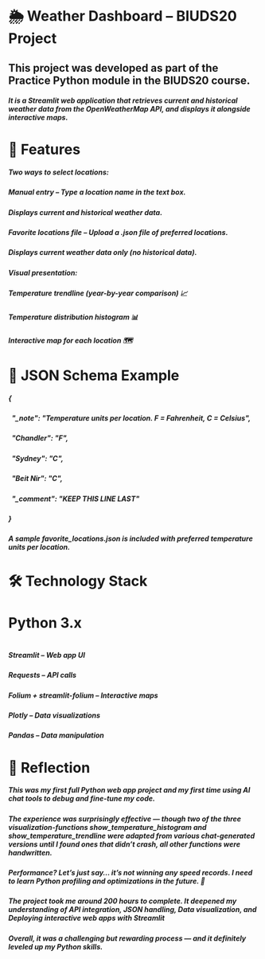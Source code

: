 # 🌦️ Weather Dashboard – BIUDS20 Project


This project was developed as part of the Practice Python module in the BIUDS20 course.
---

##### It is a Streamlit web application that retrieves current and historical weather data from the OpenWeatherMap API, and displays it alongside interactive maps.

# 

# 🔧 Features

##### Two ways to select locations:

##### 

##### Manual entry – Type a location name in the text box.

##### 

##### Displays current and historical weather data.

##### 

##### Favorite locations file – Upload a .json file of preferred locations.

##### 

##### Displays current weather data only (no historical data).

##### 

##### Visual presentation:

##### 

##### Temperature trendline (year-by-year comparison) 📈

##### 

##### Temperature distribution histogram 📊

##### 

##### Interactive map for each location 🗺️

##### 

# 📁 JSON Schema Example

##### {

##### &nbsp; "\_note": "Temperature units per location. F = Fahrenheit, C = Celsius",

##### 

##### &nbsp; "Chandler": "F",

##### &nbsp; "Sydney": "C",

##### &nbsp; "Beit Nir": "C",

##### 

##### &nbsp; "\_comment": "KEEP THIS LINE LAST"

##### }

##### A sample favorite\_locations.json is included with preferred temperature units per location.

# 

# 🛠️ Technology Stack

# Python 3.x

# 

##### Streamlit – Web app UI

##### Requests – API calls

##### Folium + streamlit-folium – Interactive maps

##### Plotly – Data visualizations

##### Pandas – Data manipulation

# 

# 💬 Reflection

##### This was my first full Python web app project and my first time using AI chat tools to debug and fine-tune my code.

##### The experience was surprisingly effective — though two of the three visualization-functions *show\_temperature\_histogram* and *show\_temperature\_trendline* were adapted from various chat-generated versions until I found ones that didn’t crash, all other functions were handwritten.

##### 

##### Performance? Let’s just say… it’s not winning any speed records. I need to learn Python profiling and optimizations in the future. 🐢

##### 

##### The project took me around 200 hours to complete. It deepened my understanding of API integration, JSON handling, Data visualization, and Deploying interactive web apps with Streamlit

##### 

##### Overall, it was a challenging but rewarding process — and it definitely leveled up my Python skills.

